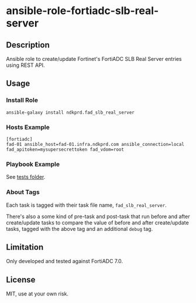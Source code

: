 # ansible-role-fortiadc-slb-real-server

## Description

Ansible role to create/update Fortinet's FortiADC SLB Real Server entries using REST API.

## Usage

### Install Role

```
ansible-galaxy install ndkprd.fad_slb_real_server
```

### Hosts Example

```
[fortiadc]
fad-01 ansible_host=fad-01.infra.ndkprd.com ansible_connection=local fad_apitoken=mysupersecrettoken fad_vdom=root
```

### Playbook Example

See [tests folder](tests/README.md).

### About Tags

Each task is tagged with their task file name, `fad_slb_real_server`.

There's also a some kind of pre-task and post-task that run before and after create/update tasks to compare the value of before and after create/update tasks, tagged with the above tag and an additional `debug` tag.

## Limitation

Only developed and tested against FortiADC 7.0.

## License

MIT, use at your own risk.
